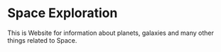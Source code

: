 # Space Exploration
<p>
  This is Website for information about planets, galaxies and many other things related to Space.
</p>
